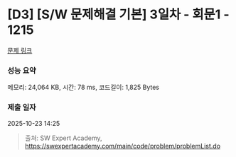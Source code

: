 # [D3] [S/W 문제해결 기본] 3일차 - 회문1 - 1215 

[문제 링크](https://swexpertacademy.com/main/code/problem/problemDetail.do?contestProbId=AV14QpAaAAwCFAYi) 

### 성능 요약

메모리: 24,064 KB, 시간: 78 ms, 코드길이: 1,825 Bytes

### 제출 일자

2025-10-23 14:25



> 출처: SW Expert Academy, https://swexpertacademy.com/main/code/problem/problemList.do